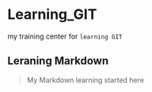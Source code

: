 # Learning_GIT
my training center for `learning GIT`

## Leraning Markdown
> My Markdown learning started here
